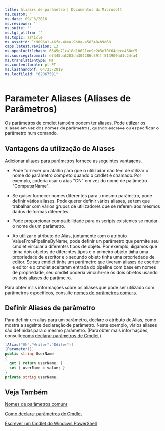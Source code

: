 ```yaml
---
title: Aliases de parâmetro | Documentos da Microsoft
ms.custom: ''
ms.date: 09/13/2016
ms.reviewer: ''
ms.suite: ''
ms.tgt_pltfrm: ''
ms.topic: article
ms.assetid: 7c9096a1-46fa-48ea-9b8a-a583484b9d68
caps.latest.revision: 13
ms.openlocfilehash: 6545e71ea18d10621ee9c203e70f64dece460ef5
ms.sourcegitcommit: e7445ba8203da304286c591ff513900ad1c244a4
ms.translationtype: MT
ms.contentlocale: pt-PT
ms.lasthandoff: 04/23/2019
ms.locfileid: "62067591"
---
```

# <a name="parameter-aliases"></a>Parameter Aliases (Aliases de Parâmetros)

Os parâmetros de cmdlet também podem ter aliases. Pode utilizar os aliases em vez dos nomes de parâmetros, quando escreve ou especificar o parâmetro num comando.

## <a name="benefits-of-using-aliases"></a>Vantagens da utilização de Aliases

Adicionar aliases para parâmetros fornece as seguintes vantagens.

- Pode fornecer um atalho para que o utilizador não tem de utilizar o nome do parâmetro completo quando o cmdlet é chamado. Por exemplo, poderia usar o alias "CN" em vez do nome de parâmetro "ComputerName".

- Se quiser fornecer nomes diferentes para o mesmo parâmetro, pode definir vários aliases. Pode querer definir vários aliases, se tem que trabalhar com vários grupos de utilizadores que se referem aos mesmos dados de formas diferentes.

- Pode proporcionar compatibilidade para os scripts existentes se mudar o nome de um parâmetro.

- Ao utilizar o atributo de Alias, juntamente com o atributo ValueFromPipelineByName, pode definir um parâmetro que permite seu cmdlet vincular a diferentes tipos de objeto. Por exemplo, digamos que tinha dois objetos de diferentes tipos e o primeiro objeto tinha uma propriedade de escritor e o segundo objeto tinha uma propriedade de editor. Se seu cmdlet tinha um parâmetro que tiveram aliases de escritor e editor e o cmdlet aceitaram entrada do pipeline com base em nomes de propriedade, seu cmdlet poderia vincular-se os dois objetos usando os dois aliases de parâmetro.

Para obter mais informações sobre os aliases que pode ser utilizado com parâmetros específicos, consulte [nomes de parâmetros comuns](./common-parameter-names.md).

## <a name="defining-parameter-aliases"></a>Definir Aliases de parâmetro

Para definir um alias para um parâmetro, declare o atributo de Alias, como mostra a seguinte declaração de parâmetro. Neste exemplo, vários aliases são definidas para o mesmo parâmetro. (Para obter mais informações, consulte[como declarar parâmetros de Cmdlet](./how-to-declare-cmdlet-parameters.md).)

```csharp
[Alias("UN","Writer","Editor")]
[Parameter()]
public string UserName
{
  get { return userName; }
  set { userName = value; }
}
private string userName;
```

## <a name="see-also"></a>Veja Também

[Nomes de parâmetros comuns](./common-parameter-names.md)

[Como declarar parâmetros do Cmdlet](./how-to-declare-cmdlet-parameters.md)

[Escrever um Cmdlet do Windows PowerShell](./writing-a-windows-powershell-cmdlet.md)
